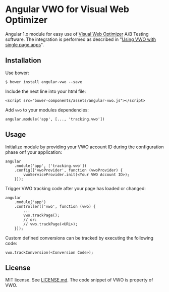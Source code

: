 # Angular VWO for Visual Web Optimizer

Angular 1.x module for easy use of [Visual Web Optimizer][vwo] A/B Testing software. 
The integration is performed as described in "[Using VWO with single page apps][vwo-spa]".

## Installation

Use bower:

    $ bower install angular-vwo --save
    
Include the next line into your html file:

    <script src="bower-components/assets/angular-vwo.js"></script>
    
Add ```vwo``` to your modules dependencies:

    angular.module('app', [..., 'tracking.vwo'])
    
## Usage

Initialize module by providing your VWO account ID during the configuration phase onf your application:

    angular
        .module('app', ['tracking.vwo'])
        .config(['vwoProvider', function (vwoProvider) {
            vwoServiceProvider.init(<Your VWO Account ID>);
        }]);

Trigger VWO tracking code after your page has loaded or changed:

    angular
        .module('app')
        .controller(['vwo', function (vwo) {
            ...
            vwo.trackPage(); 
            // or: 
            // vwo.trackPage(<URL>);
        }]);
        
Custom defined conversions can be tracked by executing the following code:

    vwo.trackConversion(<Conversion Code>);

## License

MIT license. See [LICENSE.md][license]. The code snippet of VWO is property of VWO.


[vwo]: https://vwo.com/
[vwo-spa]: https://vwo.com/knowledge/use-vwo-on-single-page-apps/
[license]: LICENSE.md
